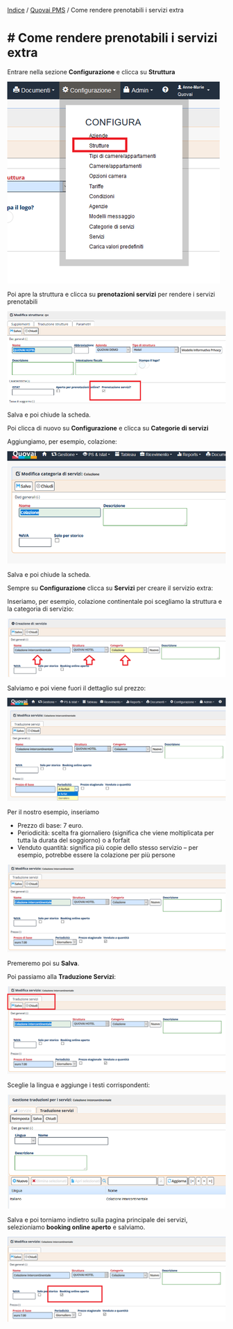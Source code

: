

[Indice](index.md) / [Quovai PMS](quovai-pms-it.md) / Come rendere prenotabili i servizi extra

# # Come rendere prenotabili i servizi extra

Entrare nella sezione  **Configurazione** e clicca su **Struttura** 

![](images/rendere-prenotabili-i-servizi-001.png)

Poi apre la struttura e clicca su **prenotazioni servizi** per rendere i servizi prenotabili

![](images/rendere-prenotabili-i-servizi-002.png)

Salva e poi chiude la scheda.

Poi clicca di nuovo su **Configurazione** e  clicca su **Categorie di servizi**

Aggiungiamo, per esempio, colazione:

![](images/rendere-prenotabili-i-servizi-003.png)

Salva e poi chiude la scheda.

Sempre su **Configurazione** clicca su **Servizi** per creare il servizio extra:

Inseriamo, per esempio, colazione continentale poi scegliamo la struttura e la categoria di servizio:

![](images/rendere-prenotabili-i-servizi-004.png)

Salviamo e poi viene fuori il dettaglio sul prezzo:  

![](images/rendere-prenotabili-i-servizi-005.png)

Per il nostro esempio, inseriamo 

 - Prezzo di base: 7 euro.
 - Periodicità: scelta fra giornaliero (significa che viene moltiplicata per tutta la durata del soggiorno) o a forfait
 - Venduto quantità: significa più copie dello stesso servizio – per esempio, potrebbe essere la colazione per più persone
 
![](images/rendere-prenotabili-i-servizi-006.png)

Premeremo poi su **Salva**.

Poi passiamo alla **Traduzione Servizi**: 

![](images/rendere-prenotabili-i-servizi-007.png)

Sceglie la lingua e aggiunge i testi corrispondenti: 

![](images/rendere-prenotabili-i-servizi-008.png)
  
Salva e poi torniamo indietro sulla pagina principale dei servizi, selezioniamo **booking online aperto** e salviamo.

![](images/rendere-prenotabili-i-servizi-009.png)

  
